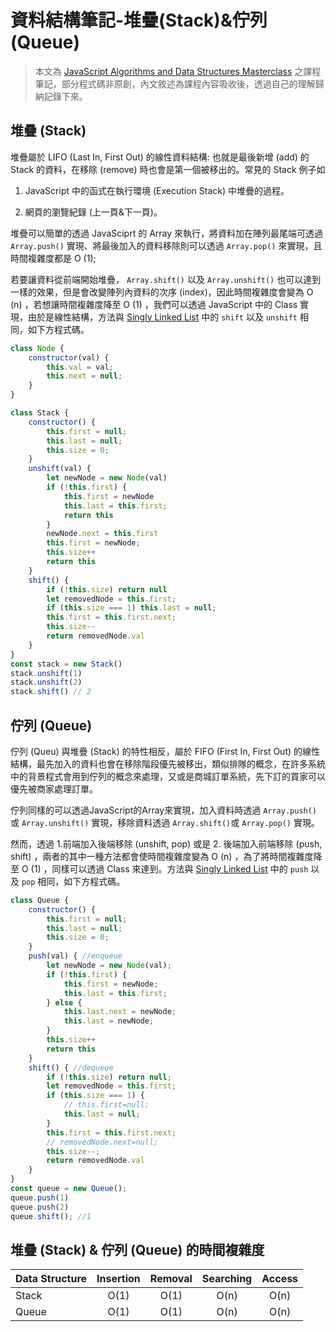# 資料結構筆記-堆疊(Stack)&佇列(Queue)

> 本文為 [JavaScript Algorithms and Data Structures Masterclass](https://www.udemy.com/course/js-algorithms-and-data-structures-masterclass/) 之課程筆記，部分程式碼非原創，內文敘述為課程內容吸收後，透過自己的理解歸納記錄下來。

## 堆疊 (Stack)

堆疊屬於 LIFO (Last In, First Out) 的線性資料結構: 也就是最後新增 (add) 的 Stack 的資料，在移除 (remove) 時也會是第一個被移出的。常見的 Stack 例子如  
1. JavaScript 中的函式在執行環境 (Execution Stack) 中堆疊的過程。

2. 網頁的瀏覽紀錄 (上一頁&下一頁)。

堆疊可以簡單的透過 JavaSciprt 的 Array 來執行，將資料加在陣列最尾端可透過 `Array.push()` 實現、將最後加入的資料移除則可以透過 `Array.pop()` 來實現，且時間複雜度都是 O (1); 

若要讓資料從前端開始堆疊， `Array.shift()` 以及 `Array.unshift()` 也可以達到一樣的效果，但是會改變陣列內資料的次序 (index)，因此時間複雜度會變為 O (n) ，若想讓時間複雜度降至 O (1) ，我們可以透過 JavaScript 中的 Class 實現，由於是線性結構，方法與 [Singly Linked List](https://github.com/ChiuWeiChung/notes-markdown/blob/main/data%20structure%26algorithm/data-structure/singly%20linked%20list/note.markdown) 中的 `shift` 以及 `unshift` 相同，如下方程式碼。

``` js
class Node {
    constructor(val) {
        this.val = val;
        this.next = null;
    }
}

class Stack {
    constructor() {
        this.first = null;
        this.last = null;
        this.size = 0;
    }
    unshift(val) {
        let newNode = new Node(val)
        if (!this.first) {
            this.first = newNode
            this.last = this.first;
            return this
        }
        newNode.next = this.first
        this.first = newNode;
        this.size++
        return this
    }
    shift() {
        if (!this.size) return null
        let removedNode = this.first;
        if (this.size === 1) this.last = null;
        this.first = this.first.next;
        this.size--
        return removedNode.val
    }
}
const stack = new Stack()
stack.unshift(1)
stack.unshift(2)
stack.shift() // 2
```



## 佇列 (Queue)

佇列 (Queu) 與堆疊 (Stack) 的特性相反，屬於 FIFO (First In, First Out) 的線性結構，最先加入的資料也會在移除階段優先被移出，類似排隊的概念，在許多系統中的背景程式會用到佇列的概念來處理，又或是商城訂單系統，先下訂的買家可以優先被商家處理訂單。

佇列同樣的可以透過JavaScript的Array來實現，加入資料時透過 `Array.push()` 或 `Array.unshift()` 實現，移除資料透過 `Array.shift()`或 `Array.pop()` 實現。

然而，透過 1.前端加入後端移除 (unshift, pop) 或是 2. 後端加入前端移除 (push, shift) ，兩者的其中一種方法都會使時間複雜度變為 O (n) ，為了將時間複雜度降至 O (1) ，同樣可以透過 Class 來達到。方法與 [Singly Linked List](https://github.com/ChiuWeiChung/notes-markdown/blob/main/data%20structure%26algorithm/data-structure/singly%20linked%20list/note.markdown) 中的 `push` 以及 `pop` 相同，如下方程式碼。

```js
class Queue {
    constructor() {
        this.first = null;
        this.last = null;
        this.size = 0;
    }
    push(val) { //enqueue
        let newNode = new Node(val);
        if (!this.first) {
            this.first = newNode;
            this.last = this.first;
        } else {
            this.last.next = newNode;
            this.last = newNode;
        }
        this.size++
        return this
    }
    shift() { //dequeue
        if (!this.size) return null;
        let removedNode = this.first;
        if (this.size === 1) {
            // this.first=null;
            this.last = null;
        }
        this.first = this.first.next;
        // removedNode.next=null;
        this.size--;
        return removedNode.val
    }
}
const queue = new Queue();
queue.push(1)
queue.push(2)
queue.shift(); //1
```



## 堆疊 (Stack) & 佇列 (Queue) 的時間複雜度
Data Structure| Insertion| Removal  | Searching| Access
  ----------  |:--------:|:--------:|:--------:|:-------:
    Stack     |   O(1)   |   O(1)   |   O(n)   | O(n)
    Queue     |   O(1)   |   O(1)   |   O(n)   | O(n)